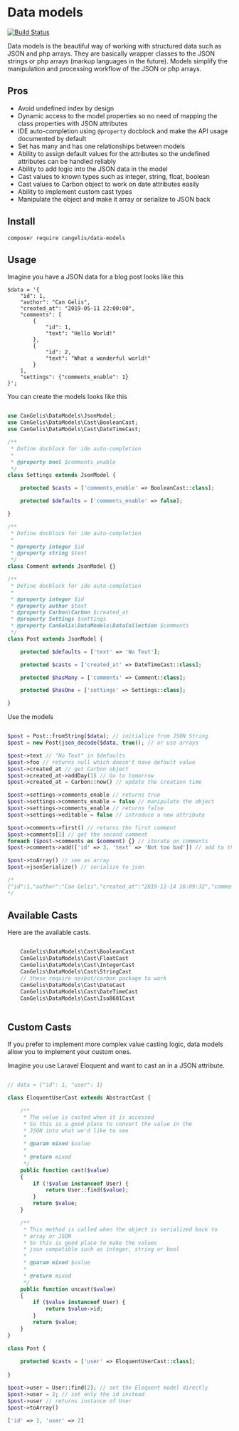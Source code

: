 # Data models

[![Build Status](https://travis-ci.org/cangelis/data-models.svg?branch=master)](https://travis-ci.org/cangelis/data-models)

Data models is the beautiful way of working with structured data such as JSON and php arrays. They are basically wrapper classes to the JSON strings or php arrays (markup languages in the future). Models simplify the manipulation and processing workflow of the JSON or php arrays.

## Pros

- Avoid undefined index by design
- Dynamic access to the model properties so no need of mapping the class properties with JSON attributes
- IDE auto-completion using `@property` docblock and make the API usage documented by default
- Set has many and has one relationships between models
- Ability to assign default values for the attributes so the undefined attributes can be handled reliably
- Ability to add logic into the JSON data in the model
- Cast values to known types such as integer, string, float, boolean
- Cast values to Carbon object to work on date attributes easily
- Ability to implement custom cast types
- Manipulate the object and make it array or serialize to JSON back

## Install

    composer require cangelis/data-models

## Usage

Imagine you have a JSON data for a blog post looks like this

```
$data = '{
    "id": 1,
    "author": "Can Gelis",
    "created_at": "2019-05-11 22:00:00",
    "comments": [
        {
            "id": 1,
            "text": "Hello World!"
        },
        {
            "id": 2,
            "text": "What a wonderful world!"
        }
    ],
    "settings": {"comments_enable": 1}
}';
```

You can create the models looks like this

```php

use CanGelis\DataModels\JsonModel;
use CanGelis\DataModels\Cast\BooleanCast;
use CanGelis\DataModels\Cast\DateTimeCast;

/**
 * Define docblock for ide auto-completion
 *
 * @property bool $comments_enable
 */
class Settings extends JsonModel {

    protected $casts = ['comments_enable' => BooleanCast::class];

    protected $defaults = ['comments_enable' => false];

}

/**
 * Define docblock for ide auto-completion
 *
 * @property integer $id
 * @property string $text
 */
class Comment extends JsonModel {}

/**
 * Define docblock for ide auto-completion
 *
 * @property integer $id
 * @property author $text
 * @property Carbon\Carbon $created_at
 * @property Settings $settings
 * @property CanGelis\DataModels\DataCollection $comments
 */
class Post extends JsonModel {

    protected $defaults = ['text' => 'No Text'];

    protected $casts = ['created_at' => DateTimeCast::class];

    protected $hasMany = ['comments' => Comment::class];

    protected $hasOne = ['settings' => Settings::class];

}

```

Use the models

```php

$post = Post::fromString($data); // initialize from JSON String
$post = new Post(json_decode($data, true)); // or use arrays

$post->text // "No Text" in $defaults
$post->foo // returns null which doesn't have default value
$post->created_at // get Carbon object
$post->created_at->addDay(1) // Go to tomorrow
$post->created_at = Carbon::now() // update the creation time

$post->settings->comments_enable // returns true
$post->settings->comments_enable = false // manipulate the object
$post->settings->comments_enable // returns false
$post->settings->editable = false // introduce a new attribute

$post->comments->first() // returns the first comment
$post->comments[1] // get the second comment
foreach ($post->comments as $comment) {} // iterate on comments
$post->comments->add(['id' => 3, 'text' => 'Not too bad']) // add to the collection

$post->toArray() // see as array
$post->jsonSerialize() // serialize to json

/*
{"id":1,"author":"Can Gelis","created_at":"2019-11-14 16:09:32","comments":[{"id":1,"text":"Hello World!"},{"id":2,"text":"What a wonderful world!"},{"id":3,"text":"Not too bad"}],"settings":{"comments_enable":false,"editable":false}}
*/

```

## Available Casts

Here are the available casts.

```php

    CanGelis\DataModels\Cast\BooleanCast
    CanGelis\DataModels\Cast\FloatCast
    CanGelis\DataModels\Cast\IntegerCast
    CanGelis\DataModels\Cast\StringCast
    // these require nesbot/carbon package to work
    CanGelis\DataModels\Cast\DateCast
    CanGelis\DataModels\Cast\DateTimeCast
    CanGelis\DataModels\Cast\Iso8601Cast
    
```

## Custom Casts

If you prefer to implement more complex value casting logic, data models allow you to implement your custom ones.

Imagine you use Laravel Eloquent and want to cast an in a JSON attribute.

```php

// data = {"id": 1, "user": 1}

class EloquentUserCast extends AbstractCast {

    /**
     * The value is casted when it is accessed
     * So this is a good place to convert the value in the
     * JSON into what we'd like to see
     *
     * @param mixed $value
     *
     * @return mixed
     */
    public function cast($value)
    {
        if (!$value instanceof User) {
            return User::find($value);        
        }
        return $value;
    }

    /**
     * This method is called when the object is serialized back to
     * array or JSON
     * So this is good place to make the values
     * json compatible such as integer, string or bool
     *
     * @param mixed $value
     *
     * @return mixed
     */
    public function uncast($value)
    {
        if ($value instanceof User) {
            return $value->id;
        }
        return $value;
    }
}

class Post {
    
    protected $casts = ['user' => EloquentUserCast::class];
    
}

$post->user = User::find(2); // set the Eloquent model directly
$post->user = 2; // set only the id instead
$post->user // returns instance of User
$post->toArray()

['id' => 1, 'user' => 2]

```
